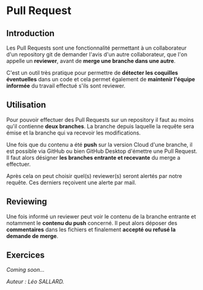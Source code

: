 # Pull Request

## Introduction

Les Pull Requests sont une fonctionnalité permettant à un collaborateur d'un repository git de demander l'avis d'un autre collaborateur, que l'on appelle un **reviewer**, avant de **merge une branche dans une autre**.

C'est un outil très pratique pour permettre de **détecter les coquilles éventuelles** dans un code et cela permet également de **maintenir l'équipe informée** du travail effectué s'ils sont reviewer.

## Utilisation

Pour pouvoir effectuer des Pull Requests sur un repository il faut au moins qu'il contienne **deux branches**. La branche depuis laquelle la requête sera émise et la branche qui va recevoir les modifications.

Une fois que du contenu a été **push** sur la version Cloud d'une branche, il est possible via GitHub ou bien GitHub Desktop d'émettre une Pull Request. Il faut alors désigner **les branches entrante et recevante** du merge a effectuer.

Après cela on peut choisir quel(s) reviewer(s) seront alertés par notre requête. Ces derniers reçoivent une alerte par mail.

## Reviewing

Une fois informé un reviewer peut voir le contenu de la branche entrante et notamment le **contenu du push** concerné. Il peut alors déposer des **commentaires** dans les fichiers et finalement **accepté ou refusé la demande de merge**.

## Exercices

_Coming soon..._

_Auteur : Léo SALLARD._
